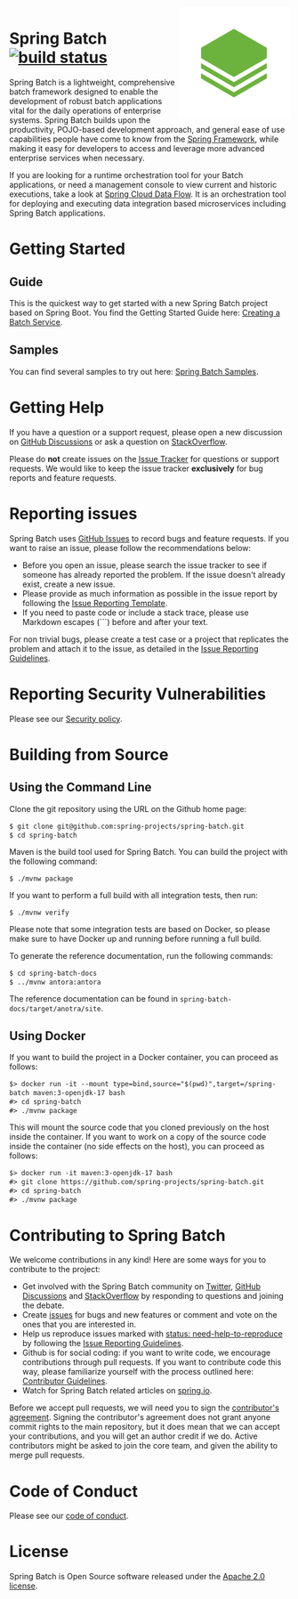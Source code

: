 <img align="right" src="spring-batch-docs/src/main/asciidoc/images/spring-batch.png" width="200" height="200">

# Spring Batch [![build status](https://github.com/spring-projects/spring-batch/actions/workflows/continuous-integration.yml/badge.svg)](https://github.com/spring-projects/spring-batch/actions/workflows/continuous-integration.yml)

Spring Batch is a lightweight, comprehensive batch framework designed to enable the development of robust batch applications vital for the daily operations of enterprise systems.  Spring Batch builds upon the productivity, POJO-based development approach, and general ease of use capabilities people have come to know from the [Spring Framework](https://github.com/spring-projects/spring-framework), while making it easy for developers to access and leverage more advanced enterprise services when necessary.

If you are looking for a runtime orchestration tool for your Batch applications, or need a management console to view current and historic executions, take a look at [Spring Cloud Data Flow](https://cloud.spring.io/spring-cloud-dataflow/).  It is an orchestration tool for deploying and executing data integration based microservices including Spring Batch applications.

# Getting Started

## Guide

This is the quickest way to get started with a new Spring Batch project based on Spring Boot. You find the Getting Started Guide here: [Creating a Batch Service](https://spring.io/guides/gs/batch-processing/).

## Samples

You can find several samples to try out here: [Spring Batch Samples](https://github.com/spring-projects/spring-batch/tree/main/spring-batch-samples).

# Getting Help

If you have a question or a support request, please open a new discussion on [GitHub Discussions](https://github.com/spring-projects/spring-batch/discussions)
or ask a question on [StackOverflow](https://stackoverflow.com/questions/tagged/spring-batch).

Please do **not** create issues on the [Issue Tracker](https://github.com/spring-projects/spring-batch/issues) for questions or support requests.
We would like to keep the issue tracker **exclusively** for bug reports and feature requests.

# Reporting issues

Spring Batch uses [GitHub Issues](https://github.com/spring-projects/spring-batch/issues) to record bugs and feature requests. If you want to raise an issue, please follow the recommendations below:

* Before you open an issue, please search the issue tracker to see if someone has already reported the problem. If the issue doesn't already exist, create a new issue.
* Please provide as much information as possible in the issue report by following the [Issue Reporting Template](https://github.com/spring-projects/spring-batch/blob/main/.github/ISSUE_TEMPLATE/bug_report.md).
* If you need to paste code or include a stack trace, please use Markdown escapes (```) before and after your text.

For non trivial bugs, please create a test case or a project that replicates the problem and attach it to the issue, as detailed in the [Issue Reporting Guidelines](https://github.com/spring-projects/spring-batch/blob/main/ISSUE_REPORTING.md).

# Reporting Security Vulnerabilities

Please see our [Security policy](https://github.com/spring-projects/spring-batch/security/policy).

# Building from Source

## Using the Command Line

Clone the git repository using the URL on the Github home page:

    $ git clone git@github.com:spring-projects/spring-batch.git
    $ cd spring-batch

Maven is the build tool used for Spring Batch. You can build the project with the following command:

    $ ./mvnw package

If you want to perform a full build with all integration tests, then run:

    $ ./mvnw verify

Please note that some integration tests are based on Docker, so please make sure to have Docker up and running before running a full build.

To generate the reference documentation, run the following commands:

```
$ cd spring-batch-docs
$ ../mvnw antora:antora
```

The reference documentation can be found in `spring-batch-docs/target/anotra/site`.

## Using Docker

If you want to build the project in a Docker container, you can proceed as follows:

```
$> docker run -it --mount type=bind,source="$(pwd)",target=/spring-batch maven:3-openjdk-17 bash
#> cd spring-batch
#> ./mvnw package
```

This will mount the source code that you cloned previously on the host inside the container.
If you want to work on a copy of the source code inside the container (no side effects on the host),
you can proceed as follows:

```
$> docker run -it maven:3-openjdk-17 bash
#> git clone https://github.com/spring-projects/spring-batch.git
#> cd spring-batch
#> ./mvnw package
```

# Contributing to Spring Batch

We welcome contributions in any kind! Here are some ways for you to contribute to the project:

* Get involved with the Spring Batch community on [Twitter](https://twitter.com/springbatch), [GitHub Discussions](https://github.com/spring-projects/spring-batch/discussions) and [StackOverflow](https://stackoverflow.com/questions/tagged/spring-batch) by responding to questions and joining the debate.
* Create [issues](https://github.com/spring-projects/spring-batch/issues) for bugs and new features or comment and vote on the ones that you are interested in.
* Help us reproduce issues marked with [status: need-help-to-reproduce](https://github.com/spring-projects/spring-batch/labels/status%3A%20need-help-to-reproduce) by following the [Issue Reporting Guidelines](https://github.com/spring-projects/spring-batch/blob/main/ISSUE_REPORTING.md).
* Github is for social coding: if you want to write code, we encourage contributions through pull requests. If you want to contribute code this way, please familiarize yourself with the process outlined here: [Contributor Guidelines](https://github.com/spring-projects/spring-batch/blob/main/CONTRIBUTING.md).
* Watch for Spring Batch related articles on [spring.io](https://spring.io).

Before we accept pull requests, we will need you to sign the [contributor's agreement](https://support.springsource.com/spring_committer_signup).  Signing the contributor's agreement does not grant anyone commit rights to the main repository, but it does mean that we can accept your contributions, and you will get an author credit if we do.  Active contributors might be asked to join the core team, and given the ability to merge pull requests.

# Code of Conduct

Please see our [code of conduct](https://github.com/spring-projects/.github/blob/main/CODE_OF_CONDUCT.md).

# License

Spring Batch is Open Source software released under the [Apache 2.0 license](https://www.apache.org/licenses/LICENSE-2.0.html).